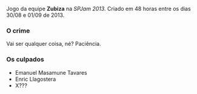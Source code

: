 Jogo da equipe **Zubiza** na *SPJam 2013*. Criado em 48 horas entre os dias 30/08 e 01/09 de 2013.

### O crime

Vai ser qualquer coisa, né? Paciência.

### Os culpados

- Emanuel Masamune Tavares
- Enric Llagostera
- X???




